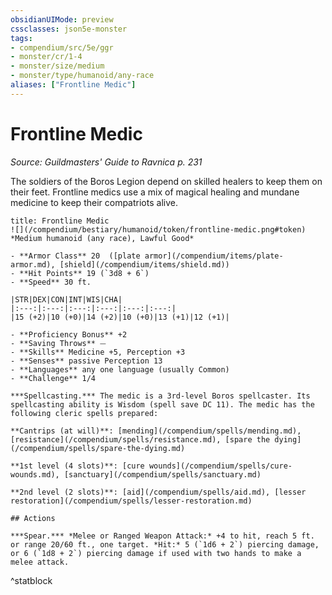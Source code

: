 ```yaml
---
obsidianUIMode: preview
cssclasses: json5e-monster
tags:
- compendium/src/5e/ggr
- monster/cr/1-4
- monster/size/medium
- monster/type/humanoid/any-race
aliases: ["Frontline Medic"]
---
```

# Frontline Medic
*Source: Guildmasters' Guide to Ravnica p. 231*  

The soldiers of the Boros Legion depend on skilled healers to keep them on their feet. Frontline medics use a mix of magical healing and mundane medicine to keep their compatriots alive.

```ad-statblock
title: Frontline Medic
![](/compendium/bestiary/humanoid/token/frontline-medic.png#token)
*Medium humanoid (any race), Lawful Good*

- **Armor Class** 20  ([plate armor](/compendium/items/plate-armor.md), [shield](/compendium/items/shield.md))
- **Hit Points** 19 (`3d8 + 6`)
- **Speed** 30 ft.

|STR|DEX|CON|INT|WIS|CHA|
|:---:|:---:|:---:|:---:|:---:|:---:|
|15 (+2)|10 (+0)|14 (+2)|10 (+0)|13 (+1)|12 (+1)|

- **Proficiency Bonus** +2
- **Saving Throws** ⏤
- **Skills** Medicine +5, Perception +3
- **Senses** passive Perception 13
- **Languages** any one language (usually Common)
- **Challenge** 1/4

***Spellcasting.*** The medic is a 3rd-level Boros spellcaster. Its spellcasting ability is Wisdom (spell save DC 11). The medic has the following cleric spells prepared:

**Cantrips (at will)**: [mending](/compendium/spells/mending.md), [resistance](/compendium/spells/resistance.md), [spare the dying](/compendium/spells/spare-the-dying.md)

**1st level (4 slots)**: [cure wounds](/compendium/spells/cure-wounds.md), [sanctuary](/compendium/spells/sanctuary.md)

**2nd level (2 slots)**: [aid](/compendium/spells/aid.md), [lesser restoration](/compendium/spells/lesser-restoration.md)

## Actions

***Spear.*** *Melee or Ranged Weapon Attack:* +4 to hit, reach 5 ft. or range 20/60 ft., one target. *Hit:* 5 (`1d6 + 2`) piercing damage, or 6 (`1d8 + 2`) piercing damage if used with two hands to make a melee attack.
```
^statblock